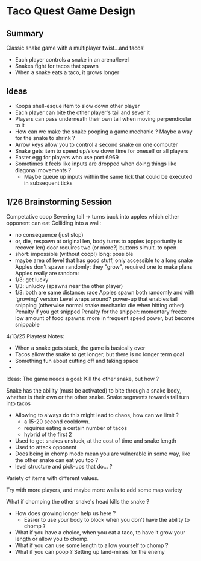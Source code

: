 # Taco Quest Game Design

## Summary

Classic snake game with a multiplayer twist...and tacos!

- Each player controls a snake in an arena/level
- Snakes fight for tacos that spawn
- When a snake eats a taco, it grows longer

## Ideas

- Koopa shell-esque item to slow down other player
- Each player can bite the other player's tail and sever it
- Players can pass underneath their own tail when moving perpendicular to it
- How can we make the snake pooping a game mechanic ? Maybe a way for the snake to shrink ?
- Arrow keys allow you to control a second snake on one computer
- Snake gets item to speed up/slow down time for oneself or all players
- Easter egg for players who use port 6969
- Sometimes it feels like inputs are dropped when doing things like diagonal movements ?
  - Maybe queue up inputs within the same tick that could be executed in subsequent ticks

## 1/26 Brainstorming Session

Competative coop
Severing tail -> turns back into apples which either opponent can eat
Colliding into a wall:
- no consequence (just stop)
- or, die, respawn at original len, body turns to apples (opportunity to recover len)
door requires two (or more?) buttons simult. to open
- short: impossible (without coop!) long: possible
- maybe area of level that has good stuff, only accessible to a long snake
Apples don't spawn randomly: they "grow", required one to make plans
Apples really are random:
- 1/3: get lucky
- 1/3: unlucky (spawns near the other player)
- 1/3: both are same distance: race
Apples spawn both randomly and with 'growing' version
Level wraps around?
power-up that enables tail snipping (otherwise normal snake mechanic: die when hitting other)
Penalty if you get snipped
Penalty for the snipper: momentary freeze
low amount of food spawns: more in frequent
speed power, but become snippable


4/13/25
Playtest Notes:
- When a snake gets stuck, the game is basically over
- Tacos allow the snake to get longer, but there is no longer term goal
- Something fun about cutting off and taking space
- 

Ideas:
The game needs a goal: Kill the other snake, but how ?

Snake has the ability (must be activated) to bite through a snake body, whether
is their own or the other snake. Snake segments towards tail turn into tacos
- Allowing to always do this might lead to chaos, how can we limit ?
  - a 15-20 second cooldown.
  - requires eating a certain number of tacos
  - hybrid of the first 2
- Used to get snakes unstuck, at the cost of time and snake length
- Used to attack opponent
- Does being in chomp mode mean you are vulnerable in some way, like the other
  snake can eat you too ?
- level structure and pick-ups that do... ?

Variety of items with different values.

Try with more players, and maybe more walls to add some map variety

What if chomping the other snake's head kills the snake ?
- How does growing longer help us here ?
  - Easier to use your body to block when you don't have the ability to chomp ?
- What if you have a choice, when you eat a taco, to have it grow your length
  or allow you to chomp.
- What if you can use some length to allow yourself to chomp ?
- What if you can poop ? Setting up land-mines for the enemy

